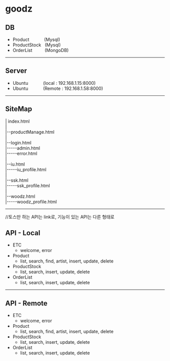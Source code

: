 # goodz

## DB

-  Product&nbsp;&nbsp;&nbsp;&nbsp;&nbsp;&nbsp;&nbsp;&nbsp;&nbsp;&nbsp;&nbsp;&nbsp;(Mysql)
-  ProductStock&nbsp;&nbsp;&nbsp;(Mysql)
-  OrderList&nbsp;&nbsp;&nbsp;&nbsp;&nbsp;&nbsp;&nbsp;&nbsp;&nbsp;&nbsp;(MongoDB)

---

## Server

-  Ubuntu&nbsp;&nbsp;&nbsp;&nbsp;&nbsp;&nbsp;&nbsp;&nbsp;&nbsp;&nbsp;&nbsp;&nbsp;(local : 192.168.1.15:8000)
-  Ubuntu&nbsp;&nbsp;&nbsp;&nbsp;&nbsp;&nbsp;&nbsp;&nbsp;&nbsp;&nbsp;&nbsp;&nbsp;(Remote : 192.168.1.58:8000)

---

## SiteMap

| index.html <br>
| <br>
|--productManage.html <br>
| <br>
|--login.html <br>
|-----admin.html <br>
|-----error.html <br>
| <br>
|--iu.html <br>
|-----iu_profile.html <br>
| <br>
|--ssk.html <br>
|-----ssk_profile.html <br>
| <br>
|--woodz.html <br>
|-----woodz_profile.html <br>

---

//토스만 하는 API는 link로, 기능이 있는 API는 다른 형태로

## API - Local

-  ETC <br>
   -  welcome, error
-  Product <br>
   -  list, search, find, artist, insert, update, delete
-  ProductStock <br>
   -  list, search, insert, update, delete
-  OrderList <br>
   -  list, search, insert, update, delete

---

## API - Remote

-  ETC <br>
   -  welcome, error
-  Product <br>
   -  list, search, find, artist, insert, update, delete
-  ProductStock <br>
   -  list, search, insert, update, delete
-  OrderList <br>
   -  list, search, insert, update, delete
